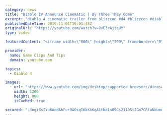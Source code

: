 ```yaml
---
category: news
title: "Diablo IV Announce Cinematic | By Three They Come"
excerpt: "diablo 4 cinematic trailer from blizzcon #d4 #blizzcon #diablo."
publishedDateTime: 2019-11-01T19:01:45Z
originalUrl: "https://youtube.com/watch?v=0vE3rAjtqUY"
type: video

featuredContent: "<iframe width=\"800\" height=\"500\" frameborder=\"0\" src=\"https://www.youtube.com/embed/0vE3rAjtqUY\" allow=\"accelerometer; autoplay; encrypted-media; gyroscope; picture-in-picture\" allowfullscreen></iframe>"

provider:
  name: Game Clips And Tips
  domain: youtube.com

topics:
  - Diablo 4

images:
  - url: "https://www.youtube.com/img/desktop/supported_browsers/dinosaur.png"
    width: 1200
    height: 800
    isCached: true

secured: "L3ngi6sIYu6WodAhFu+9AOsqIKkXbKqA1tba1nO9Gs21I0SiJGo7CRfaNNuodrcJgggzSyDlOSo03/uDkXVQuE5Yfq5TPLJv+iMtlNlQ7jVsKpD1UNlZD7DrPqB2Kcs4N6nnegE2mjUoDVsG5G9kkEXx4Ak5ZId/cbniPv8wjwXFFZPigrB7W14NSA2j8Ge2g2/FF2VC68mB4zzFWfUElrpGqL5YPC0bjX95SZUWp4klsj2/OY+Xe/6Fb1anDfbW0yPaDi6++MYOGsm8u4UGwE02RQF3VK4ZEOXh4Qay4Fxvpmq8Mlm+hcdWlGdsh1O21+yG76FwYg9Jo6EJWDkt/eGXbxyJTpLrHntu42jh+m+rJMd2AHMoAI72MgKtoE6vE7rHtr77yauOYlR+JzMtsw==;Y75OsC5QsFBO2IaVc+ux0g=="
---
```



